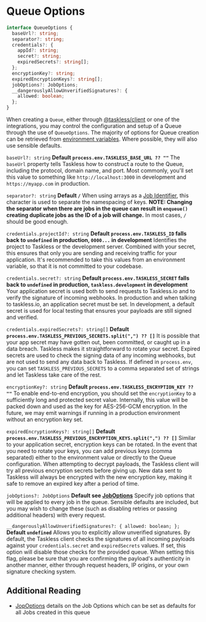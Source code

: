 # Queue Options

```ts
interface QueueOptions {
  baseUrl?: string;
  separator?: string;
  credentials?: {
    appId?: string;
    secret?: string;
    expiredSecrets?: string[];
  };
  encryptionKey?: string;
  expiredEncryptionKeys?: string[];
  jobOptions?: JobOptions;
  __dangerouslyAllowUnverifiedSignatures?: {
    allowed: boolean;
  };
}
```

When creating a `Queue`, either through [@taskless/client](../client.md) or one of the integrations, you may control the configuration and setup of a Queue through the use of `QueueOptions`. The majority of options for Queue creation can be retrieved from [environment variables](./env.md). Where possible, they will also use sensible defaults.

`baseUrl?: string`
**Default `process.env.TASKLESS_BASE_URL ?? ""`** The `baseUrl` property tells Taskless how to construct a route to the Queue, including the protocol, domain name, and port. Most commonly, you'll set this value to something like `http://localhost:3000` in development and `https://myapp.com` in production.

`separator?: string`
**Default `/`** When using arrays as a [Job Identifier](../../concepts/jobs.md#job-identifiers), this character is used to separate the namespacing of keys. **NOTE: Changing the separator when there are jobs in the queue can result in `enqueue()` creating duplicate jobs as the ID of a job will change.** In most cases, `/` should be good enough.

`credentials.projectId?: string`
**Default `process.env.TASKLESS_ID` falls back to `undefined` in production, `0000...` in development** Identifies the project to Taskless or the development server. Combined with your secret, this ensures that only you are sending and receiving traffic for your application. It's recommended to take this values from an environment variable, so that it is not committed to your codebase.

`credentials.secret?: string`
**Default `process.env.TASKLESS_SECRET` falls back to `undefined` in production, `taskless.development` in development** Your application secret is used both to send requests to Taskless.io and to verify the signature of incoming webhooks. In production and when talking to taskless.io, an application secret must be set. In development, a default secret is used for local testing that ensures your payloads are still signed and verified.

`credentials.expiredSecrets?: string[]`
**Default `process.env.TASKLESS_PREVIOUS_SECRETS.split(",") ?? []`** It is possible that your app secret may have gotten out, been committed, or caught up in a data breach. Taskless makes it straightforward to rotate your secret. Expired secrets are used to check the signing data of any incoming webhooks, but are not used to send any data back to Taskless. If defined in `process.env`, you can set `TASKLESS_PREVIOUS_SECRETS` to a comma separated set of strings and let Taskless take care of the rest.

`encryptionKey?: string`
**Default `process.env.TASKLESS_ENCRYPTION_KEY ?? ""`** To enable end-to-end encryption, you should set the `encryptionKey` to a sufficiently long and protected secret value. Internally, this value will be packed down and used as the key for AES-256-GCM encryption. In the future, we may emit warnings if running in a production environment without an encryption key set.

`expiredEncryptionKeys?: string[]`
**Default `process.env.TASKLESS_PREVIOUS_ENCRYPTION_KEYS.split(",") ?? []`** Similar to your application secret, encryption keys can be rotated. In the event that you need to rotate your keys, you can add previous keys (comma separated) either to the environment value or directly to the Queue configuration. When attempting to decrypt payloads, the Taskless client will try all previous encryption secrets before giving up. New data sent to Taskless will always be encrypted with the new encryption key, making it safe to remove an expired key after a period of time.

`jobOptions?: JobOptions`
**Default see [JobOptions](./job-options.md)** Specify job options that will be applied to every job in the queue. Sensible defaults are included, but you may wish to change these (such as disabling retries or passing additional headers) with every request.

`__dangerouslyAllowUnverifiedSignatures?: { allowed: boolean; };`
**Default `undefined`** Allows you to explicitly allow unverified signatures. By default, the Taskless client checks the signatures of all incoming payloads against your `credentials.secret` and `expiredSecrets` values. If set, this option will disable those checks for the provided queue. When setting this flag, please be sure that you are confirming the payload's authenticity in another manner, either through request headers, IP origins, or your own signature checking system.

## Additional Reading

- [JopOptions](./job-options.md) details on the Job Options which can be set as defaults for all Jobs created in this queue
